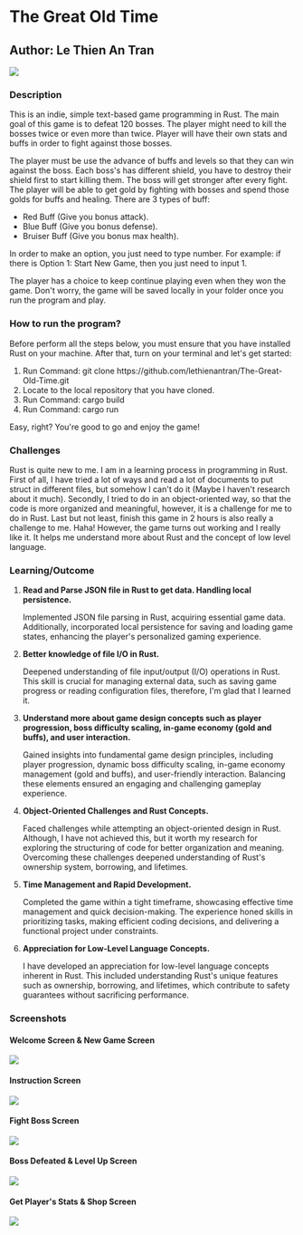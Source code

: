 <h1>The Great Old Time</h1>
<h2>Author: Le Thien An Tran</h2>
<img src="https://github.com/lethienantran/The-Great-Old-Time/assets/114910291/1f1fd026-818d-433a-b6ca-60c6455521cf"/>
<h3>Description</h3>
<p>This is an indie, simple text-based game programming in Rust. The main goal of this game is to defeat 120 bosses. The player might need to kill the bosses twice or even more than twice. Player will have their own stats and buffs in order to fight against those bosses.</p>
<p>The player must be use the advance of buffs and levels so that they can win against the boss. Each boss's has different shield, you have to destroy their shield first to start killing them. The boss will get stronger after every fight. The player will be able to get gold by fighting with bosses and spend those golds for buffs and healing. There are 3 types of buff: 
  <ul>
    <li>Red Buff (Give you bonus attack).</li>
    <li>Blue Buff (Give you bonus defense).</li>
    <li>Bruiser Buff (Give you bonus max health).</li>
  </ul>
</p>
<p>In order to make an option, you just need to type number. For example: if there is Option 1: Start New Game, then you just need to input 1. </p>
<p>The player has a choice to keep continue playing even when they won the game. Don't worry, the game will be saved locally in your folder once you run the program and play.</p>
<h3>How to run the program?</h3>
<p>Before perform all the steps below, you must ensure that you have installed Rust on your machine. After that, turn on your terminal and let's get started: </p>
<ol>
  <li>Run Command: git clone https://github.com/lethienantran/The-Great-Old-Time.git</li>
  <li>Locate to the local repository that you have cloned.</li>
  <li>Run Command: cargo build</li>
  <li>Run Command: cargo run</li>
</ol>
<p>Easy, right? You're good to go and enjoy the game!</p>
<h3>Challenges</h3>
<p>Rust is quite new to me. I am in a learning process in programming in Rust. First of all, I have tried a lot of ways and read a lot of documents to put struct in different files, but somehow I can't do it (Maybe I haven't research about it much). Secondly, I tried to do in an object-oriented way, so that the code is more organized and meaningful, however, it is a challenge for me to do in Rust. Last but not least, finish this game in 2 hours is also really a challenge to me. Haha! However, the game turns out working and I really like it. It helps me understand more about Rust and the concept of low level language.</p>
<h3>Learning/Outcome</h3>
<p>
  <ol>
    <li>
      <strong>Read and Parse JSON file in Rust to get data. Handling local persistence.</strong>
      <p>
      Implemented JSON file parsing in Rust, acquiring essential game data. Additionally, incorporated local persistence for saving and loading game states, enhancing the player's personalized gaming experience.
      </p>
    </li>
    <li>
     <strong>Better knowledge of file I/O in Rust.</strong>
    <p>
      Deepened understanding of file input/output (I/O) operations in Rust. This skill is crucial for managing external data, such as saving game progress or reading configuration files, therefore, I'm glad that I learned it.
    </p>
  </li>

  <li>
    <strong>Understand more about game design concepts such as player progression, boss difficulty scaling, in-game economy (gold and buffs), and user interaction.</strong>
    <p>
      Gained insights into fundamental game design principles, including player progression, dynamic boss difficulty scaling, in-game economy management (gold and buffs), and user-friendly interaction. Balancing these elements ensured an engaging and challenging gameplay experience.
    </p>
  </li>

  <li>
    <strong>Object-Oriented Challenges and Rust Concepts.</strong>
    <p>
      Faced challenges while attempting an object-oriented design in Rust. Although, I have not achieved this, but it worth my research for exploring the structuring of code for better organization and meaning. Overcoming these challenges deepened understanding of Rust's ownership system, borrowing, and lifetimes.
    </p>
  </li>

  <li>
    <strong>Time Management and Rapid Development.</strong>
    <p>
      Completed the game within a tight timeframe, showcasing effective time management and quick decision-making. The experience honed skills in prioritizing tasks, making efficient coding decisions, and delivering a functional project under constraints.
    </p>
  </li>

  <li>
    <strong>Appreciation for Low-Level Language Concepts.</strong>
    <p>
      I have developed an appreciation for low-level language concepts inherent in Rust. This included understanding Rust's unique features such as ownership, borrowing, and lifetimes, which contribute to safety guarantees without sacrificing performance.
    </p>
  </li>
  </ol>
</p>
<h3>Screenshots</h3>
<h4>Welcome Screen & New Game Screen</h4>
<img src="https://github.com/lethienantran/The-Great-Old-Time/assets/114910291/02ce281e-fa7c-4335-a2e9-320ac91af589"/>
<h4>Instruction Screen</h4>
<img src="https://github.com/lethienantran/The-Great-Old-Time/assets/114910291/10b8b853-de42-4b3b-b196-fac34d1538df"/>
<h4>Fight Boss Screen</h4>
<img src="https://github.com/lethienantran/The-Great-Old-Time/assets/114910291/7e30517f-2a5a-4bd2-bb64-b3a71d69edaa"/>
<h4>Boss Defeated & Level Up Screen</h4>
<img src="https://github.com/lethienantran/The-Great-Old-Time/assets/114910291/ab4f3d56-ee44-4289-92c4-4439f8e325ae"/>
<h4>Get Player's Stats & Shop Screen</h4>
<img src="https://github.com/lethienantran/The-Great-Old-Time/assets/114910291/63074305-62e3-4c6e-aef1-9c8b4484f153"/>
